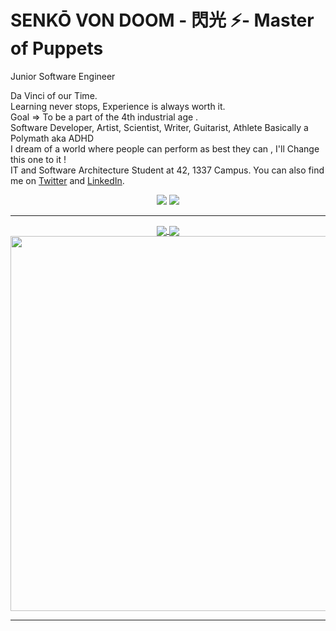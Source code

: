 # SENKŌ VON DOOM - 閃光 ⚡- Master of Puppets
Junior Software Engineer

Da Vinci of our Time. </br>
Learning never stops, Experience is always worth it.</br>
Goal => To be a part of the 4th industrial age . </br>
Software Developer, Artist, Scientist, Writer, Guitarist, Athlete Basically a Polymath aka ADHD </br>
I dream of a world where people can perform as best they can , I'll Change this one to it !</br>
IT and Software Architecture Student at 42, 1337 Campus.
You can also find me on [Twitter](https://twitter.com/brija_jr) and [LinkedIn](https://linkedin.com/in/Mohammed-brija).

<p align="center">
    <a href="https://twitter.com/brija_jr"><img src="https://img.shields.io/twitter/follow/brija_jr?style=for-the-badge&logo=twitter&logoColor=ffffff&labelColor=1a1a1a&color=802000"></a>
    <a href="https://github.com/senkosupreme"><img src="https://img.shields.io/github/followers/senkosupreme?style=for-the-badge&logo=github&logoColor=ffffff&labelColor=1a1a1a&color=802000"></a>
</p>

---

<p align="center">

<a href="https://github.com/senkosupreme/senkosupreme">
  <img align="center" src="https://github-readme-stats.vercel.app/api?username=senkosupreme&include_all_commits=true&custom_title=Senkosupreme's+GitHub+Stats&hide=contribs&show_icons=true&line_height=32&count_private=true&title_color=ffffff&text_color=c9cacc&icon_color=b32d00&bg_color=1a1a1a" />
</a>

<a href="https://github.com/senkosupreme/senkosupreme">
  <img align="center" src="https://github-readme-stats.vercel.app/api/top-langs/?username=senkosupreme&hide_title=false&exclude_repo=senko.github.io&langs_count=3&layout=default&hide_border=false&bg_color=1a1a1a&text_color=c9cacc&title_color=ffffff" />
</a>
<a>
 <img align="center" src="https://mir-s3-cdn-cf.behance.net/project_modules/max_1200/9bc27292880429.5e569ff84e4d0.gif" width=600 hight=338 />
</a>

---
</p>
